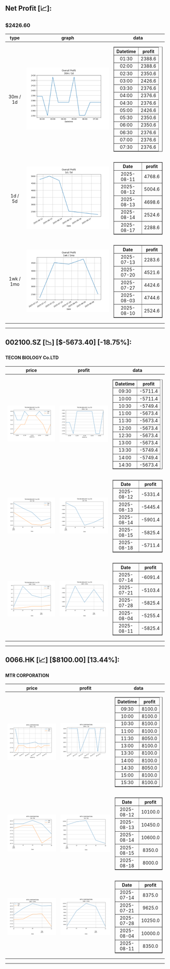 ## Net Profit [📈]:
### $2426.60
|type|graph|data|
|:---:|:---:|:---:|
|30m / 1d|![net_profit](image/overall_30m-1d.png)|<table border="1" class="dataframe"> <thead> <tr style="text-align: center;"> <th>Datetime</th> <th>profit</th> </tr> </thead> <tbody> <tr> <td>01:30</td> <td>2388.6</td> </tr> <tr> <td>02:00</td> <td>2388.6</td> </tr> <tr> <td>02:30</td> <td>2350.6</td> </tr> <tr> <td>03:00</td> <td>2426.6</td> </tr> <tr> <td>03:30</td> <td>2376.6</td> </tr> <tr> <td>04:00</td> <td>2376.6</td> </tr> <tr> <td>04:30</td> <td>2376.6</td> </tr> <tr> <td>05:00</td> <td>2426.6</td> </tr> <tr> <td>05:30</td> <td>2350.6</td> </tr> <tr> <td>06:00</td> <td>2350.6</td> </tr> <tr> <td>06:30</td> <td>2376.6</td> </tr> <tr> <td>07:00</td> <td>2376.6</td> </tr> <tr> <td>07:30</td> <td>2376.6</td> </tr> </tbody></table>|
|1d / 5d|![net_profit](image/overall_1d-5d.png)|<table border="1" class="dataframe"> <thead> <tr style="text-align: center;"> <th>Date</th> <th>profit</th> </tr> </thead> <tbody> <tr> <td>2025-08-11</td> <td>4768.6</td> </tr> <tr> <td>2025-08-12</td> <td>5004.6</td> </tr> <tr> <td>2025-08-13</td> <td>4698.6</td> </tr> <tr> <td>2025-08-14</td> <td>2524.6</td> </tr> <tr> <td>2025-08-17</td> <td>2288.6</td> </tr> </tbody></table>|
|1wk / 1mo|![net_profit](image/overall_1wk-1mo.png)|<table border="1" class="dataframe"> <thead> <tr style="text-align: center;"> <th>Date</th> <th>profit</th> </tr> </thead> <tbody> <tr> <td>2025-07-13</td> <td>2283.6</td> </tr> <tr> <td>2025-07-20</td> <td>4521.6</td> </tr> <tr> <td>2025-07-27</td> <td>4424.6</td> </tr> <tr> <td>2025-08-03</td> <td>4744.6</td> </tr> <tr> <td>2025-08-10</td> <td>2524.6</td> </tr> </tbody></table>|
---
## 002100.SZ [📉] [$-5673.40] [-18.75%]:
#### TECON BIOLOGY Co.LTD
|price|profit|data|
|:---:|:---:|:---:|
|![price](image/002100.SZ_30m-1d_price.png)|![profit](image/002100.SZ_30m-1d_profit.png)|<table border="1" class="dataframe"> <thead> <tr style="text-align: center;"> <th>Datetime</th> <th>profit</th> </tr> </thead> <tbody> <tr> <td>09:30</td> <td>-5711.4</td> </tr> <tr> <td>10:00</td> <td>-5711.4</td> </tr> <tr> <td>10:30</td> <td>-5749.4</td> </tr> <tr> <td>11:00</td> <td>-5673.4</td> </tr> <tr> <td>11:30</td> <td>-5673.4</td> </tr> <tr> <td>12:00</td> <td>-5673.4</td> </tr> <tr> <td>12:30</td> <td>-5673.4</td> </tr> <tr> <td>13:00</td> <td>-5673.4</td> </tr> <tr> <td>13:30</td> <td>-5749.4</td> </tr> <tr> <td>14:00</td> <td>-5749.4</td> </tr> <tr> <td>14:30</td> <td>-5673.4</td> </tr> </tbody></table>|
|![price](image/002100.SZ_1d-5d_price.png)|![profit](image/002100.SZ_1d-5d_profit.png)|<table border="1" class="dataframe"> <thead> <tr style="text-align: center;"> <th>Date</th> <th>profit</th> </tr> </thead> <tbody> <tr> <td>2025-08-12</td> <td>-5331.4</td> </tr> <tr> <td>2025-08-13</td> <td>-5445.4</td> </tr> <tr> <td>2025-08-14</td> <td>-5901.4</td> </tr> <tr> <td>2025-08-15</td> <td>-5825.4</td> </tr> <tr> <td>2025-08-18</td> <td>-5711.4</td> </tr> </tbody></table>|
|![price](image/002100.SZ_1wk-1mo_price.png)|![profit](image/002100.SZ_1wk-1mo_profit.png)|<table border="1" class="dataframe"> <thead> <tr style="text-align: center;"> <th>Date</th> <th>profit</th> </tr> </thead> <tbody> <tr> <td>2025-07-14</td> <td>-6091.4</td> </tr> <tr> <td>2025-07-21</td> <td>-5103.4</td> </tr> <tr> <td>2025-07-28</td> <td>-5825.4</td> </tr> <tr> <td>2025-08-04</td> <td>-5255.4</td> </tr> <tr> <td>2025-08-11</td> <td>-5825.4</td> </tr> </tbody></table>|
---
## 0066.HK [📈] [$8100.00] [13.44%]:
#### MTR CORPORATION
|price|profit|data|
|:---:|:---:|:---:|
|![price](image/0066.HK_30m-1d_price.png)|![profit](image/0066.HK_30m-1d_profit.png)|<table border="1" class="dataframe"> <thead> <tr style="text-align: center;"> <th>Datetime</th> <th>profit</th> </tr> </thead> <tbody> <tr> <td>09:30</td> <td>8100.0</td> </tr> <tr> <td>10:00</td> <td>8100.0</td> </tr> <tr> <td>10:30</td> <td>8100.0</td> </tr> <tr> <td>11:00</td> <td>8100.0</td> </tr> <tr> <td>11:30</td> <td>8050.0</td> </tr> <tr> <td>13:00</td> <td>8100.0</td> </tr> <tr> <td>13:30</td> <td>8100.0</td> </tr> <tr> <td>14:00</td> <td>8100.0</td> </tr> <tr> <td>14:30</td> <td>8050.0</td> </tr> <tr> <td>15:00</td> <td>8100.0</td> </tr> <tr> <td>15:30</td> <td>8100.0</td> </tr> </tbody></table>|
|![price](image/0066.HK_1d-5d_price.png)|![profit](image/0066.HK_1d-5d_profit.png)|<table border="1" class="dataframe"> <thead> <tr style="text-align: center;"> <th>Date</th> <th>profit</th> </tr> </thead> <tbody> <tr> <td>2025-08-12</td> <td>10100.0</td> </tr> <tr> <td>2025-08-13</td> <td>10450.0</td> </tr> <tr> <td>2025-08-14</td> <td>10600.0</td> </tr> <tr> <td>2025-08-15</td> <td>8350.0</td> </tr> <tr> <td>2025-08-18</td> <td>8000.0</td> </tr> </tbody></table>|
|![price](image/0066.HK_1wk-1mo_price.png)|![profit](image/0066.HK_1wk-1mo_profit.png)|<table border="1" class="dataframe"> <thead> <tr style="text-align: center;"> <th>Date</th> <th>profit</th> </tr> </thead> <tbody> <tr> <td>2025-07-14</td> <td>8375.0</td> </tr> <tr> <td>2025-07-21</td> <td>9625.0</td> </tr> <tr> <td>2025-07-28</td> <td>10250.0</td> </tr> <tr> <td>2025-08-04</td> <td>10000.0</td> </tr> <tr> <td>2025-08-11</td> <td>8350.0</td> </tr> </tbody></table>|
---
